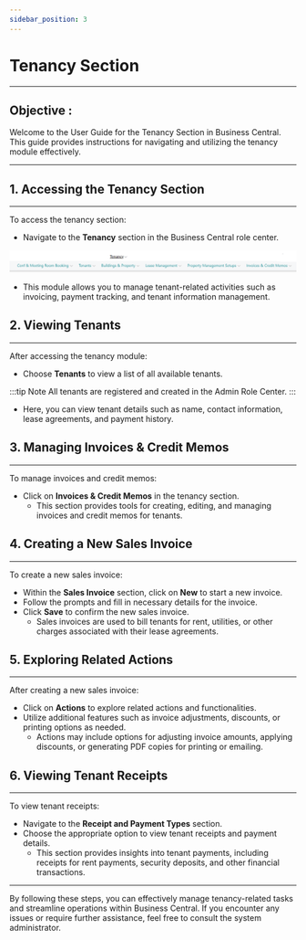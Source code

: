 ```yaml
---
sidebar_position: 3
---
```


# Tenancy Section
---

<div class="customized-intro-container" id="introduction">
    <h2 class="product-variations"> Objective :</h2>
    <p>Welcome to the User Guide for the Tenancy Section in Business Central. This guide provides instructions for navigating and utilizing the tenancy module effectively.</p>
</div>

---

## 1. Accessing the Tenancy Section
---

To access the tenancy section:

- Navigate to the **Tenancy** section in the Business Central role center.

![tenancy.png](..%2F..%2Fstatic%2Fimg%2Ftenancy.png)

  - This module allows you to manage tenant-related activities such as invoicing, payment tracking, and tenant information management.

## 2. Viewing Tenants
---

After accessing the tenancy module:

- Choose **Tenants** to view a list of all available tenants.

:::tip Note
All tenants are registered and created in the Admin Role Center.
:::

  - Here, you can view tenant details such as name, contact information, lease agreements, and payment history.

## 3. Managing Invoices & Credit Memos
---

To manage invoices and credit memos:

- Click on **Invoices & Credit Memos** in the tenancy section.
  - This section provides tools for creating, editing, and managing invoices and credit memos for tenants.
  
## 4. Creating a New Sales Invoice
---

To create a new sales invoice:

- Within the **Sales Invoice** section, click on **New** to start a new invoice.
- Follow the prompts and fill in necessary details for the invoice.
- Click **Save** to confirm the new sales invoice.
  - Sales invoices are used to bill tenants for rent, utilities, or other charges associated with their lease agreements.

## 5. Exploring Related Actions
---

After creating a new sales invoice:

- Click on **Actions** to explore related actions and functionalities.
- Utilize additional features such as invoice adjustments, discounts, or printing options as needed.
  - Actions may include options for adjusting invoice amounts, applying discounts, or generating PDF copies for printing or emailing.

## 6. Viewing Tenant Receipts
---

To view tenant receipts:

- Navigate to the **Receipt and Payment Types** section.
- Choose the appropriate option to view tenant receipts and payment details.
  - This section provides insights into tenant payments, including receipts for rent payments, security deposits, and other financial transactions.

---

By following these steps, you can effectively manage tenancy-related tasks and streamline operations within Business Central. If you encounter any issues or require further assistance, feel free to consult the system administrator.
